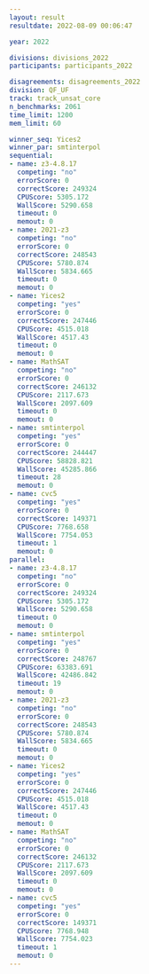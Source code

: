 ```yaml
---
layout: result
resultdate: 2022-08-09 00:06:47

year: 2022

divisions: divisions_2022
participants: participants_2022

disagreements: disagreements_2022
division: QF_UF
track: track_unsat_core
n_benchmarks: 2061
time_limit: 1200
mem_limit: 60

winner_seq: Yices2
winner_par: smtinterpol
sequential:
- name: z3-4.8.17
  competing: "no"
  errorScore: 0
  correctScore: 249324
  CPUScore: 5305.172
  WallScore: 5290.658
  timeout: 0
  memout: 0
- name: 2021-z3
  competing: "no"
  errorScore: 0
  correctScore: 248543
  CPUScore: 5780.874
  WallScore: 5834.665
  timeout: 0
  memout: 0
- name: Yices2
  competing: "yes"
  errorScore: 0
  correctScore: 247446
  CPUScore: 4515.018
  WallScore: 4517.43
  timeout: 0
  memout: 0
- name: MathSAT
  competing: "no"
  errorScore: 0
  correctScore: 246132
  CPUScore: 2117.673
  WallScore: 2097.609
  timeout: 0
  memout: 0
- name: smtinterpol
  competing: "yes"
  errorScore: 0
  correctScore: 244447
  CPUScore: 58828.821
  WallScore: 45285.866
  timeout: 28
  memout: 0
- name: cvc5
  competing: "yes"
  errorScore: 0
  correctScore: 149371
  CPUScore: 7768.658
  WallScore: 7754.053
  timeout: 1
  memout: 0
parallel:
- name: z3-4.8.17
  competing: "no"
  errorScore: 0
  correctScore: 249324
  CPUScore: 5305.172
  WallScore: 5290.658
  timeout: 0
  memout: 0
- name: smtinterpol
  competing: "yes"
  errorScore: 0
  correctScore: 248767
  CPUScore: 63383.691
  WallScore: 42486.842
  timeout: 19
  memout: 0
- name: 2021-z3
  competing: "no"
  errorScore: 0
  correctScore: 248543
  CPUScore: 5780.874
  WallScore: 5834.665
  timeout: 0
  memout: 0
- name: Yices2
  competing: "yes"
  errorScore: 0
  correctScore: 247446
  CPUScore: 4515.018
  WallScore: 4517.43
  timeout: 0
  memout: 0
- name: MathSAT
  competing: "no"
  errorScore: 0
  correctScore: 246132
  CPUScore: 2117.673
  WallScore: 2097.609
  timeout: 0
  memout: 0
- name: cvc5
  competing: "yes"
  errorScore: 0
  correctScore: 149371
  CPUScore: 7768.948
  WallScore: 7754.023
  timeout: 1
  memout: 0
---
```

